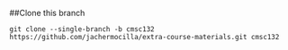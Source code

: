 ##Clone this branch

`git clone --single-branch -b cmsc132 https://github.com/jachermocilla/extra-course-materials.git cmsc132`
